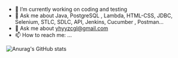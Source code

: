 


- 🔭 I’m currently working on coding and testing
- 👯 Ask me about Java, PostgreSQL , Lambda, HTML-CSS, JDBC, Selenium, STLC, SDLC, API, Jenkins, Cucumber , Postman...
- 💬 Ask me about yhyyzcgl@gmail.com
- 📫 How to reach me: ...


![Anurag's GitHub stats](https://github-readme-stats.vercel.app/api?username=Yhyyzcgl&show_icons=true&theme=radical)




